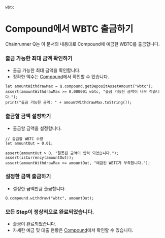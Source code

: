 ```meta-Currency
wbtc
```

# Compound에서 WBTC 출금하기

Chainrunner Q는 이 문서의 내용대로 Compound에 예금한 WBTC를 출금합니다.

### 출금 가능한 최대 금액 확인하기

- 출금 가능한 최대 금액을 확인합니다.
- 정확한 액수는 [Compound](https://app.compound.finance/)에서 확인할 수 있습니다.

```output-Dynamic
let amountWithdrawMax = Q.compound.getDepositAssetAmount("wbtc");
assert(amountWithdrawMax >= 0.000001 wbtc, "출금 가능한 금액이 너무 적습니다.");
print("출금 가능한 금액: " + amountWithdrawMax.toString());
```

### 출금할 금액 설정하기

- 출금할 금액을 설정합니다.

```input WBTC
// 출금할 WBTC 수량
let amountOut = 0.01;
```

```input-Verify
assert(amountOut > 0, "잘못된 금액이 입력 되었습니다.");
assert(isCurrency(amountOut));
assert(amountWithdrawMax >= amountOut, "예금된 WBTC가 부족합니다.");
```

### 설정한 금액 출금하기

- 설정한 금액만큼 출금합니다.

```taster
Q.compound.withdraw("wbtc", amountOut);
```

### 모든 Step이 정상적으로 완료되었습니다.

- 출금이 완료되었습니다.
- 자세한 예금 및 대출 현황은 [Compound](https://app.compound.finance/)에서 확인할 수 있습니다.
